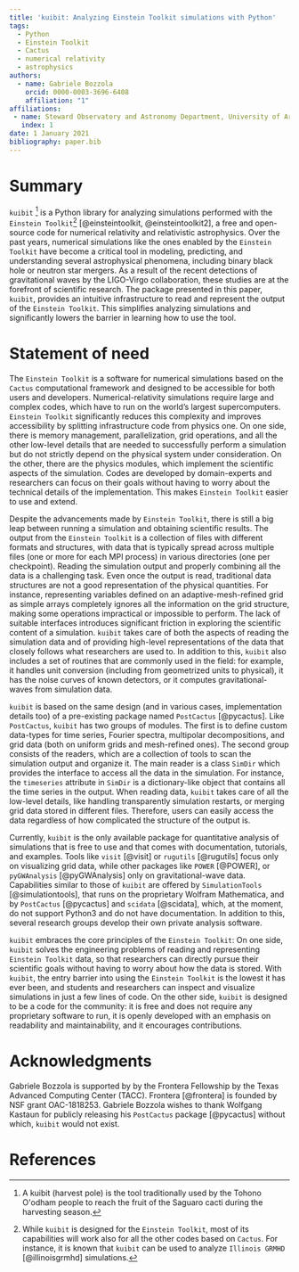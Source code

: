 ```yaml
---
title: 'kuibit: Analyzing Einstein Toolkit simulations with Python'
tags:
  - Python
  - Einstein Toolkit
  - Cactus
  - numerical relativity
  - astrophysics
authors:
  - name: Gabriele Bozzola
    orcid: 0000-0003-3696-6408
    affiliation: "1"
affiliations:
 - name: Steward Observatory and Astronomy Department, University of Arizona
   index: 1
date: 1 January 2021
bibliography: paper.bib
---
```


# Summary

`kuibit` [^0] is a Python library for analyzing simulations performed
with the `Einstein Toolkit`[^1] [@einsteintoolkit, @einsteintoolkit2], a free
and open-source code for numerical relativity and relativistic astrophysics.
Over the past years, numerical simulations like the ones enabled by the
`Einstein Toolkit` have become a critical tool in modeling, predicting, and
understanding several astrophysical phenomena, including binary black hole or
neutron star mergers. As a result of the recent detections of gravitational
waves by the LIGO-Virgo collaboration, these studies are at the forefront of
scientific research. The package presented in this paper, `kuibit`, provides an
intuitive infrastructure to read and represent the output of the `Einstein
Toolkit`. This simplifies analyzing simulations and significantly lowers the
barrier in learning how to use the tool.

# Statement of need

The `Einstein Toolkit` is a software for numerical simulations based on the
`Cactus` computational framework and designed to be accessible for both users
and developers. Numerical-relativity simulations require large and complex
codes, which have to run on the world’s largest supercomputers. `Einstein
Toolkit` significantly reduces this complexity and improves accessibility by
splitting infrastructure code from physics one. On one side, there is memory
management, parallelization, grid operations, and all the other low-level
details that are needed to successfully perform a simulation but do not strictly
depend on the physical system under consideration. On the other, there are the
physics modules, which implement the scientific aspects of the simulation. Codes
are developed by domain-experts and researchers can focus on their goals without
having to worry about the technical details of the implementation. This makes
`Einstein Toolkit` easier to use and extend.

Despite the advancements made by `Einstein Toolkit`, there is still a big leap
between running a simulation and obtaining scientific results. The output from
the `Einstein Toolkit` is a collection of files with different formats and
structures, with data that is typically spread across multiple files (one or
more for each MPI process) in various directories (one per checkpoint). Reading
the simulation output and properly combining all the data is a challenging task.
Even once the output is read, traditional data structures are not a good
representation of the physical quantities. For instance, representing variables
defined on an adaptive-mesh-refined grid as simple arrays completely ignores all
the information on the grid structure, making some operations impractical or
impossible to perform. The lack of suitable interfaces introduces significant
friction in exploring the scientific content of a simulation. `kuibit` takes
care of both the aspects of reading the simulation data and of providing
high-level representations of the data that closely follows what researchers are
used to. In addition to this, `kuibit` also includes a set of routines that are
commonly used in the field: for example, it handles unit conversion (including
from geometrized units to physical), it has the noise curves of known detectors,
or it computes gravitational-waves from simulation data.

`kuibit` is based on the same design (and in various cases, implementation
details too) of a pre-existing package named `PostCactus` [@pycactus]. Like
`PostCactus`, `kuibit` has two groups of modules. The first is to define custom
data-types for time series, Fourier spectra, multipolar decompositions, and grid
data (both on uniform grids and mesh-refined ones). The second group consists of
the readers, which are a collection of tools to scan the simulation output and
organize it. The main reader is a class `SimDir` which provides the interface to
access all the data in the simulation. For instance, the `timeseries` attribute
in `SimDir` is a dictionary-like object that contains all the time series in the
output. When reading data, `kuibit` takes care of all the low-level details,
like handling transparently simulation restarts, or merging grid data stored in
different files. Therefore, users can easily access the data regardless of how
complicated the structure of the output is.

Currently, `kuibit` is the only available package for quantitative analysis of
simulations that is free to use and that comes with documentation, tutorials,
and examples. Tools like `visit` [@visit] or `rugutils` [@rugutils] focus only
on visualizing grid data, while other packages like `POWER` [@POWER], or
`pyGWAnalysis` [@pyGWAnalysis] only on gravitational-wave data. Capabilities
similar to those of `kuibit` are offered by `SimulationTools`
[@simulationtools], that runs on the proprietary Wolfram Mathematica, and by
`PostCactus` [@pycactus] and `scidata` [@scidata], which, at the moment, do not
support Python3 and do not have documentation. In addition to this, several
research groups develop their own private analysis software.

`kuibit` embraces the core principles of the `Einstein Toolkit`: On one side,
`kuibit` solves the engineering problems of reading and representing `Einstein
Toolkit` data, so that researchers can directly pursue their scientific goals
without having to worry about how the data is stored. With `kuibit`, the entry
barrier into using the `Einstein Toolkit` is the lowest it has ever been, and
students and researchers can inspect and visualize simulations in just a few
lines of code. On the other side, `kuibit` is designed to be a code for the
community: it is free and does not require any proprietary software to run,
it is openly developed with an emphasis on readability and maintainability, and
it encourages contributions.

# Acknowledgments

Gabriele Bozzola is supported by by the Frontera Fellowship by the Texas
Advanced Computing Center (TACC). Frontera [@frontera] is founded by NSF grant
OAC-1818253. Gabriele Bozzola wishes to thank Wolfgang Kastaun for publicly
releasing his `PostCactus` package [@pycactus] without which, `kuibit` would not
exist.

# References

[^0]: A kuibit (harvest pole) is the tool traditionally used by the Tohono
O'odham people to reach the fruit of the Saguaro cacti during the harvesting
season.

[^1]: While `kuibit` is designed for the `Einstein Toolkit`, most of its
capabilities will work also for all the other codes based on `Cactus`. For
instance, it is known that `kuibit` can be used to analyze `Illinois GRMHD`
[@illinoisgrmhd] simulations.


